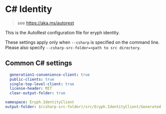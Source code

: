 # C# Identity

> see https://aka.ms/autorest

This is the AutoRest configuration file for eryph identity.

These settings apply only when `--csharp` is specified on the command line.
Please also specify `--csharp-src-folder=<path to src directory`.

## Common C# settings

``` yaml $(csharp)
  generation1-convenience-client: true
  public-clients: true
  single-top-level-client: true
  license-header: MIT
  clear-output-folder: true
```

``` yaml $(csharp)
namespace: Eryph.IdentityClient
output-folder: $(csharp-src-folder)/src/Eryph.IdentityClient/Generated
```
